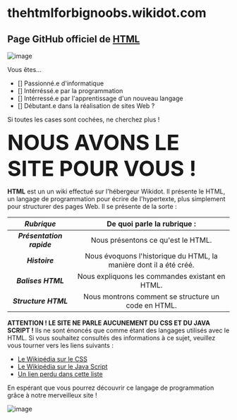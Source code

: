 # thehtmlforbignoobs.wikidot.com

## Page GitHub officiel de [HTML](http://thehtmlforbignoobs.wikidot.com)
![image](https://github.com/VERHILLE-Manon-2326111mv/thehtmlforbignoobs.wikidot.com/assets/145963847/beaa02fe-56ac-4f40-a2ae-2839faf8fbc7)

Vous êtes...
- [] Passionné.e d'informatique
- [] Intérréssé.e par la programmation
- [] Intérressé.e par l'apprentissage d'un nouveau langage
- [] Débutant.e dans la réalisation de sites Web ?


Si toutes les cases sont cochées, ne cherchez plus !

__<font size="20">NOUS AVONS LE SITE POUR VOUS !</font>__

__HTML__ est un un wiki effectué sur l'hébergeur Wikidot. 
Il présente le HTML, un langage de programmation pour écrire de l'hypertexte, plus simplement pour structurer des pages Web.
Il se présente de la sorte :

| ___Rubrique___ | De quoi parle la rubrique : |
| :-: | :-: |
| ___Présentation rapide___ | Nous présentons ce qu'est le HTML. |
| ___Histoire___ | Nous évoquons l'historique du HTML, la manière dont il a été créé. |
| ___Balises HTML___ | Nous expliquons les commandes existant en HTML. |
| ___Structure HTML___ | Nous montrons comment se structure un code en HTML. |

__ATTENTION ! LE SITE NE PARLE AUCUNEMENT DU CSS ET DU JAVA SCRIPT !__ Ils ne sont énoncés que comme étant des langages utilisés avec le HTML.
Si vous souhaitez consultés des informations à ce sujet, veuillez vous tourner vers les liens suivants :
- [Le Wikipédia sur le CSS](https://fr.wikipedia.org/wiki/Feuilles_de_style_en_cascade)
- [Le Wikipédia sur le Java Script](https://fr.wikipedia.org/wiki/JavaScript) 
- [Un lien perdu dans cette liste](https://youtu.be/dQw4w9WgXcQ?feature=shared)

En espérant que vous pourrez découvrir ce langage de programmation grâce à notre merveilleux site !

![image](https://github.com/VERHILLE-Manon-2326111mv/thehtmlforbignoobs.wikidot.com/assets/145963847/2b3ae15a-cff2-4760-ad49-8042be069d9a)
